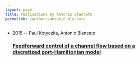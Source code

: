 ```yaml
---
layout: page
title: Publications by Antonio Blancato
permalink: /authors/antonio-blancato
---
```


<ul class="post-list">
<li><span class='post-meta'>2015 -- Paul Kotyczka, Antonio Blancato</span><h3><a class='post-link' href="{{ site.baseurl }}/feedforward-control-of-a-channel-flow-based-on-a-discretized-port-hamiltonian-model">Feedforward control of a channel flow based on a discretized port-Hamiltonian model</a></h3></li>

</ul>
